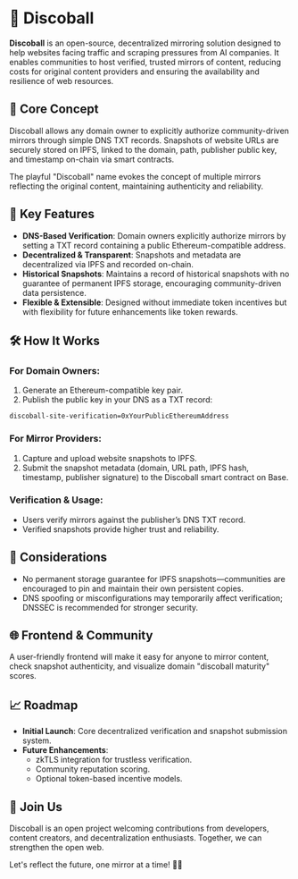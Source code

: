# 🪩 Discoball

**Discoball** is an open-source, decentralized mirroring solution designed to help websites facing traffic and scraping pressures from AI companies. It enables communities to host verified, trusted mirrors of content, reducing costs for original content providers and ensuring the availability and resilience of web resources.

## 🌟 Core Concept

Discoball allows any domain owner to explicitly authorize community-driven mirrors through simple DNS TXT records. Snapshots of website URLs are securely stored on IPFS, linked to the domain, path, publisher public key, and timestamp on-chain via smart contracts.

The playful "Discoball" name evokes the concept of multiple mirrors reflecting the original content, maintaining authenticity and reliability.

## 🔑 Key Features

- **DNS-Based Verification**: Domain owners explicitly authorize mirrors by setting a TXT record containing a public Ethereum-compatible address.
- **Decentralized & Transparent**: Snapshots and metadata are decentralized via IPFS and recorded on-chain.
- **Historical Snapshots**: Maintains a record of historical snapshots with no guarantee of permanent IPFS storage, encouraging community-driven data persistence.
- **Flexible & Extensible**: Designed without immediate token incentives but with flexibility for future enhancements like token rewards.

## 🛠️ How It Works

### For Domain Owners:

1. Generate an Ethereum-compatible key pair.
2. Publish the public key in your DNS as a TXT record:

```
discoball-site-verification=0xYourPublicEthereumAddress
```

### For Mirror Providers:

1. Capture and upload website snapshots to IPFS.
2. Submit the snapshot metadata (domain, URL path, IPFS hash, timestamp, publisher signature) to the Discoball smart contract on Base.

### Verification & Usage:

- Users verify mirrors against the publisher’s DNS TXT record.
- Verified snapshots provide higher trust and reliability.

## 🚨 Considerations

- No permanent storage guarantee for IPFS snapshots—communities are encouraged to pin and maintain their own persistent copies.
- DNS spoofing or misconfigurations may temporarily affect verification; DNSSEC is recommended for stronger security.

## 🌐 Frontend & Community

A user-friendly frontend will make it easy for anyone to mirror content, check snapshot authenticity, and visualize domain "discoball maturity" scores.

## 📈 Roadmap

- **Initial Launch**: Core decentralized verification and snapshot submission system.
- **Future Enhancements**:
  - zkTLS integration for trustless verification.
  - Community reputation scoring.
  - Optional token-based incentive models.

## 🙌 Join Us

Discoball is an open project welcoming contributions from developers, content creators, and decentralization enthusiasts. Together, we can strengthen the open web.

Let's reflect the future, one mirror at a time! 🪩✨

